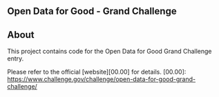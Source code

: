 ## Open Data for Good - Grand Challenge

## About

This project contains code for the Open Data for Good Grand Challenge entry.

Please refer to the official [website][00.00] for details.
[00.00]: https://www.challenge.gov/challenge/open-data-for-good-grand-challenge/
